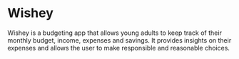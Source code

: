 # Wishey
Wishey is a budgeting app that allows young adults to keep track of their monthly budget, income, expenses and savings. It provides insights on their expenses and allows the user to make responsible and reasonable choices.
